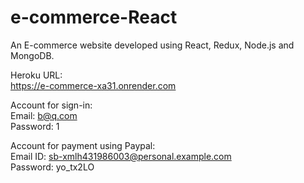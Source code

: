 # e-commerce-React

An E-commerce website developed using React, Redux, Node.js and MongoDB.

Heroku URL:
<br>
https://e-commerce-xa31.onrender.com

Account for sign-in:
<br>
Email: b@q.com
<br>
Password: 1

Account for payment using Paypal:
<br>
Email ID: sb-xmlh431986003@personal.example.com
<br>
Password: yo_tx2LO

